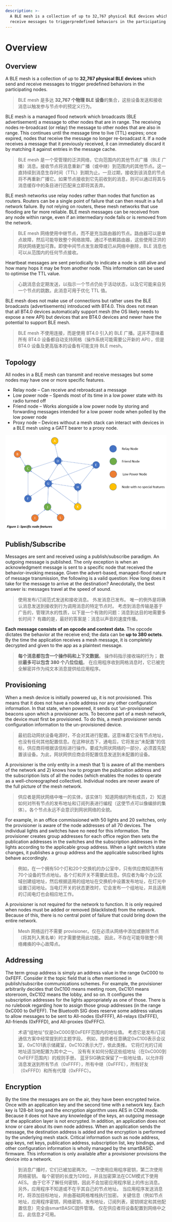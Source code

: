 ```yaml
---
description: >-
  A BLE mesh is a collection of up to 32,767 physical BLE devices which send and
  receive messages to triggerpredefined behaviors in the participating nodes.
---
```


# Overview

## Overview

A BLE mesh is a collection of up to **32,767 physical BLE devices** which send and receive messages to trigger predefined behaviors in the participating nodes. 

> BLE mesh 是多达 **32,767 个物理 BLE 设备**的集合，这些设备发送和接收消息以触发参与节点中的预定义行为。

BLE mesh is a managed flood network which broadcasts \(BLE advertisement\) a message to other nodes that are in range. The receiving nodes re-broadcast \(or relay\) the message to other nodes that are also in range. This continues until the message time to live \(TTL\) expires; once expired, nodes that receive the message no longer re-broadcast it. If a node receives a message that it previously received, it can immediately discard it by matching it against entries in the message cache. 

> BLE mesh 是一个受管理的泛洪网络，它向范围内的其他节点广播（BLE 广播）消息。接收节点将消息重新广播（或中继）到范围内的其他节点。这一直持续到消息生存时间（TTL）到期为止。一旦过期，接收到该消息的节点将不再重新广播它。如果节点接收到它先前收到的消息，则可以通过将其与消息缓存中的条目进行匹配来立即将其丢弃。

BLE mesh networks use relay nodes rather than nodes that function as routers. Routers can be a single point of failure that can then result in a full network failure. By not relying on routers, these mesh networks that use flooding are far more reliable. BLE mesh messages can be received from any node within range, even if an intermediary node fails or is removed from the network. 

> BLE mesh 网络使用中继节点，而不是充当路由器的节点。路由器可以是单点故障，然后可能导致整个网络故障。通过不依赖路由器，这些使用泛洪的网状网络更加可靠。即使中间节点发生故障或已从网络中删除，BLE 消息也可以从范围内的任何节点接收。

Heartbeat messages are sent periodically to indicate a node is still alive and how many hops it may be from another node. This information can be used to optimise the TTL value. 

> 心跳消息会定期发送，以指示一个节点仍处于活动状态，以及它可能来自另一个节点的跳数。此消息可用于优化 TTL 值。

BLE mesh does not make use of connections but rather uses the BLE broadcasts \(advertisements\) introduced with BT4.0. This does not mean that all BT4.0 devices automatically support mesh \(the OS likely needs to expose a new API\) but devices that are BT4.0 devices and newer have the potential to support BLE mesh.

> BLE mesh 不使用连接，而是使用 BT4.0 引入的 BLE 广播。这并不意味着所有 BT4.0 设备都自动支持网格（操作系统可能需要公开新的 API），但是 BT4.0 设备及更高版本的设备有可能支持 BLE mesh。

## Topology

All nodes in a BLE mesh can transmit and receive messages but some nodes may have one or more specific features.

* Relay node – Can receive and rebroadcast a message 
* Low power node – Spends most of its time in a low power state with its radio turned off 
* Friend node – Works alongside a low power node by storing and forwarding messages intended for a low power node when polled by the low power node 
* Proxy node – Devices without a mesh stack can interact with devices in a BLE mesh using a GATT bearer to a proxy node.

![](.gitbook/assets/specification_node_feature.png)

## Publish/Subscribe

Messages are sent and received using a publish/subscribe paradigm. An outgoing message is published. The only exception is when an acknowledgment message is sent to a specific node that received the behavior-invoking message. Given the advert-based, managed-flood nature of message transmission, the following is a valid question: How long does it take for the message to arrive at the destination? Anecdotally, the best answer is: messages travel at the speed of sound. 

> 使用发布/订阅范式发送和接收消息。 外发消息已发布。 唯一的例外是将确认消息发送到接收到行为调用消息的特定节点时。 考虑到消息传输是基于广告的，管理洪水的性质，以下是一个有效的问题：消息到达目的地需要多长时间？ 有趣的是，最好的答案是：消息以声音的速度传播。

**Each message consists of an opcode and context data.** The opcode dictates the behavior at the receive end; the data can be **up to 380 octets**. By the time the application receives a mesh message, it is completely decrypted and given to the app as a plaintext message.

> **每个消息都包含一个操作码和上下文数据**。 操作码指示接收端的行为； 数据**最多可以包含 380 个八位位组**。 在应用程序收到网格消息时，它已被完全解密并作为纯文本消息提供给应用程序。

## Provisioning

When a mesh device is initially powered up, it is not provisioned. This means that it does not have a node address nor any other configuration information. In that state, when powered, it sends out ‘un-provisioned’ beacons upon which a provisioner acts. To become part of a mesh network, the device must first be provisioned. To do this, a mesh provisioner sends configuration information to the un-provisioned device. 

> 最初启动网状设备电源时，不会对其进行配置。这意味着它没有节点地址，也没有任何其他配置信息。在这种状态下，通电后，它将发出“未配置”的信标，供应商将根据该信标进行操作。要成为网状网络的一部分，必须首先配置该设备。为此，网状网供应商会将配置信息发送到未配置的设备。

A provisioner is the only entity in a mesh that 1\) is aware of all the members of the network and 2\) knows how to program the publication address and the subscription lists of all the nodes \(which enables the nodes to operate as a well-choreographed collective\). Individual nodes are never aware of the full picture of the mesh network. 

> 供应者是网状网络中唯一的实体，该实体1）知道网络的所有成员，2）知道如何对所有节点的发布地址和订阅列表进行编程（这使节点可以像编排的集体）。各个节点永远不会意识到网状网络的全貌。

For example, in an office commissioned with 50 lights and 20 switches, only the provisioner is aware of the node addresses of all 70 devices. The individual lights and switches have no need for this information. The provisioner creates group addresses for each office region then sets the publication addresses in the switches and the subscription addresses in the lights according to the applicable group address. When a light switch’s state changes, it publishes a group address and the applicable subscribed lights behave accordingly.

> 例如，在一个拥有50个灯和20个交换机的办公室中，只有供应商知道所有70个设备的节点地址。各个灯和开关不需要此信息。供应者为每个办公区域创建组地址，然后根据适用的组地址在交换机中设置发布地址，在灯光中设置订阅地址。当电灯开关的状态更改时，它会发布一个组地址，并且适用的订阅电灯也会相应地工作。

A provisioner is not required for the network to function. It is only required when nodes must be added or removed \(blacklisted\) from the network. Because of this, there is no central point of failure that could bring down the entire network.

> Mesh 网络运行不需要 provisioner。仅在必须从网络中添加或删除节点（将其列入黑名单）时才需要使用此功能。 因此，不存在可能导致整个网络瘫痪的中心故障点。

## Addressing

The term group address is simply an address value in the range 0xC000 to 0xFEFF. Consider it the topic field that is often mentioned in publish/subscribe communications schemes. For example, the provisioner arbitrarily decides that 0xC100 means meeting room, 0xC101 means storeroom, 0xC102 means the lobby, and so on. It configures the subscription addresses for the lights appropriately as one of those. There is no rulebook regarding how to assign those group addresses \(in the range 0xC000 to 0xFEFF\). The Bluetooth SIG does reserve some address values to allow messages to be sent to All-nodes \(0xFFFF\), All-relays \(0xFFFE\), All-friends \(0xFFFD\), and All-proxies \(0xFFFC\).

> 术语“组地址”仅是0xC000至0xFEFF范围内的地址值。 考虑它是发布/订阅通信方案中经常提到的主题字段。 例如，提供者任意确定0xC100表示会议室，0xC101表示储藏室，0xC102表示大厅，依此类推。 它将灯光的订阅地址适当地配置为其中之一。 没有有关如何分配这些组地址（在0xC000到0xFEFF范围内）的规则手册。 蓝牙SIG确实保留了一些地址值，以允许将消息发送到所有节点（0xFFFF），所有中继（0xFFFE），所有好友（0xFFFD）和所有代理（0xFFFC）。

## Encryption

By the time the messages are on the air, they have been encrypted twice. Once with an application key and the second time with a network key. Each key is 128-bit long and the encryption algorithm uses AES in CCM mode. Because it does not have any knowledge of the keys, an outgoing message at the application layer is not encrypted. In addition, an application does not know or care about its own node address. When an application sends the message, the destination address is added and the encryption is performed by the underlying mesh stack. Critical information such as node address, app keys, net keys, publication address, subscription list, key bindings, and other configuration information is wholly managed by the smartBASIC firmware. This information is only available after a provisioner provisions the device into a network.

> 到消息广播时，它们已被加密两次。 一次使用应用程序密钥，第二次使用网络密钥。 每个密钥的长度为128位，并且加密算法在CCM模式下使用AES。 由于它不了解任何密钥，因此不会加密应用程序层上的传出消息。 另外，应用程序不知道或不在乎其自己的节点地址。 当应用程序发送消息时，将添加目标地址，并由基础网格堆栈执行加密。 关键信息（例如节点地址，应用程序密钥，网络密钥，发布地址，订阅列表，密钥绑定和其他配置信息）完全由smartBASIC固件管理。 仅在供应者将设备配置到网络中之后，此信息才可用。

